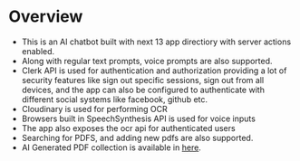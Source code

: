 # Overview

- This is an AI chatbot built with next 13 app directiory with server actions enabled.
- Along with regular text prompts, voice prompts are also supported.
- Clerk API is used for authentication and authorization providing a lot of security features like sign out specific sessions, sign out from all devices, and the app can also be configured to authenticate with different social systems like facebook, github etc.
- Cloudinary is used for performing OCR
- Browsers built in SpeechSynthesis API is used for voice inputs
- The app also exposes the ocr api for authenticated users
- Searching for PDFS, and adding new pdfs are also supported.
- AI Generated PDF collection is available in [here](https://ai-renegade.netlify.app/pdfplatform).
